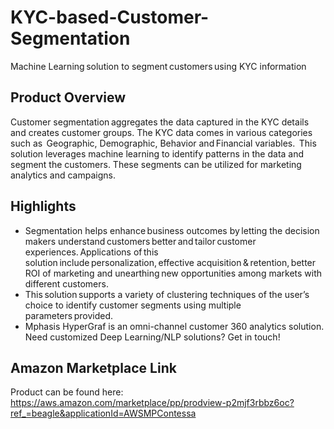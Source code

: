 # KYC-based-Customer-Segmentation
Machine Learning solution to segment customers using KYC information

## Product Overview
Customer segmentation aggregates the data captured in the KYC details and creates customer groups. The KYC data comes in various categories such as  Geographic, Demographic, Behavior and Financial variables.  This solution leverages machine learning to identify patterns in the data and segment the customers. These segments can be utilized for marketing analytics and campaigns.

## Highlights
- Segmentation helps enhance business outcomes by letting the decision makers understand customers better and tailor customer experiences. Applications of this solution include personalization, effective acquisition & retention, better ROI of marketing and unearthing new opportunities among markets with different customers.
- This solution supports a variety of clustering techniques of the user’s choice to identify customer segments using multiple parameters provided.
- Mphasis HyperGraf is an omni-channel customer 360 analytics solution. Need customized Deep Learning/NLP solutions? Get in touch!

## Amazon Marketplace Link
 Product can be found here: https://aws.amazon.com/marketplace/pp/prodview-p2mjf3rbbz6oc?ref_=beagle&applicationId=AWSMPContessa
